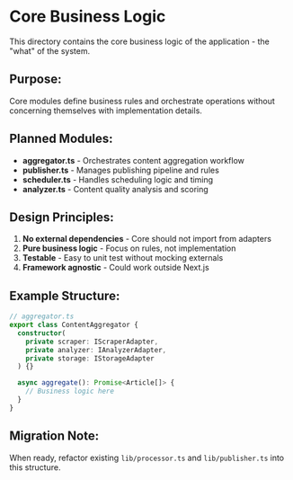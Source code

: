 # Core Business Logic

This directory contains the core business logic of the application - the "what" of the system.

## Purpose:
Core modules define business rules and orchestrate operations without concerning themselves with implementation details.

## Planned Modules:
- **aggregator.ts** - Orchestrates content aggregation workflow
- **publisher.ts** - Manages publishing pipeline and rules
- **scheduler.ts** - Handles scheduling logic and timing
- **analyzer.ts** - Content quality analysis and scoring

## Design Principles:
1. **No external dependencies** - Core should not import from adapters
2. **Pure business logic** - Focus on rules, not implementation
3. **Testable** - Easy to unit test without mocking externals
4. **Framework agnostic** - Could work outside Next.js

## Example Structure:
```typescript
// aggregator.ts
export class ContentAggregator {
  constructor(
    private scraper: IScraperAdapter,
    private analyzer: IAnalyzerAdapter,
    private storage: IStorageAdapter
  ) {}

  async aggregate(): Promise<Article[]> {
    // Business logic here
  }
}
```

## Migration Note:
When ready, refactor existing `lib/processor.ts` and `lib/publisher.ts` into this structure.
